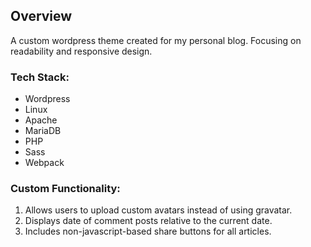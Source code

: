## Overview

A custom wordpress theme created for my personal blog. Focusing on readability and responsive design.

### Tech Stack:

- Wordpress
- Linux
- Apache
- MariaDB
- PHP
- Sass
- Webpack

### Custom Functionality:

1. Allows users to upload custom avatars instead of using gravatar.
2. Displays date of comment posts relative to the current date.
3. Includes non-javascript-based share buttons for all articles.

